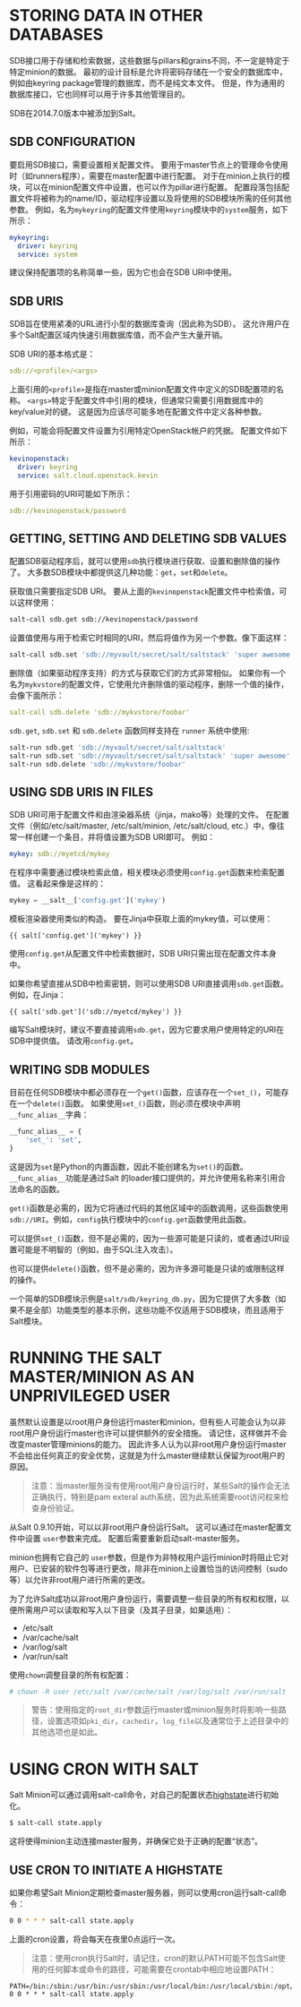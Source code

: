 # STORING DATA IN OTHER DATABASES
SDB接口用于存储和检索数据，这些数据与pillars和grains不同，不一定是特定于特定minion的数据。 最初的设计目标是允许将密码存储在一个安全的数据库中，例如由keyring package管理的数据库，而不是纯文本文件。 但是，作为通用的数据库接口，它也同样可以用于许多其他管理目的。

SDB在2014.7.0版本中被添加到Salt。

## SDB CONFIGURATION
要启用SDB接口，需要设置相关配置文件。 要用于master节点上的管理命令使用时（如runners程序），需要在master配置中进行配置。 对于在minion上执行的模块，可以在minion配置文件中设置，也可以作为pillar进行配置。 配置段落包括配置文件将被称为的name/ID，驱动程序设置以及将使用的SDB模块所需的任何其他参数。 例如，名为`mykeyring`的配置文件使用`keyring`模块中的`system`服务，如下所示：
```yaml
mykeyring:
  driver: keyring
  service: system
```
建议保持配置项的名称简单一些，因为它也会在SDB URI中使用。

## SDB URIS
SDB旨在使用紧凑的URL进行小型的数据库查询（因此称为SDB）。 这允许用户在多个Salt配置区域内快速引用数据库值，而不会产生大量开销。

SDB URI的基本格式是：
```yaml
sdb://<profile>/<args>
```
上面引用的`<profile>`是指在master或minion配置文件中定义的SDB配置项的名称。 `<args>`特定于配置文件中引用的模块，但通常只需要引用数据库中的key/value对的键。 这是因为应该尽可能多地在配置文件中定义各种参数。

例如，可能会将配置文件设置为引用特定OpenStack帐户的凭据。 配置文件如下所示：
```yaml
kevinopenstack:
  driver: keyring
  service: salt.cloud.openstack.kevin
```
用于引用密码的URI可能如下所示：
```yaml
sdb://kevinopenstack/password
```

## GETTING, SETTING AND DELETING SDB VALUES
配置SDB驱动程序后，就可以使用`sdb`执行模块进行获取、设置和删除值的操作了。 大多数SDB模块中都提供这几种功能：`get`，`set`和`delete`。

获取值只需要指定SDB URI。 要从上面的`kevinopenstack`配置文件中检索值，可以这样使用：
```bash
salt-call sdb.get sdb://kevinopenstack/password
```
设置值使用与用于检索它时相同的URI，然后将值作为另一个参数。像下面这样：
```bash
salt-call sdb.set 'sdb://myvault/secret/salt/saltstack' 'super awesome'
```

删除值（如果驱动程序支持）的方式与获取它们的方式非常相似。 如果你有一个名为`mykvstore`的配置文件，它使用允许删除值的驱动程序，删除一个值的操作，会像下面所示：
```yaml
salt-call sdb.delete 'sdb://mykvstore/foobar'
```
`sdb.get`, `sdb.set` 和 `sdb.delete` 函数同样支持在 `runner` 系统中使用:
```bash
salt-run sdb.get 'sdb://myvault/secret/salt/saltstack'
salt-run sdb.set 'sdb://myvault/secret/salt/saltstack' 'super awesome'
salt-run sdb.delete 'sdb://mykvstore/foobar'
```

## USING SDB URIS IN FILES
SDB URI可用于配置文件和由渲染器系统（jinja，mako等）处理的文件。 在配置文件（例如/etc/salt/master, /etc/salt/minion, /etc/salt/cloud, etc.）中，像往常一样创建一个条目，并将值设置为SDB URI即可。 例如：
```yaml
mykey: sdb://myetcd/mykey
```
在程序中需要通过模块检索此值，相关模块必须使用`config.get`函数来检索配置值。 这看起来像是这样的：
```python
mykey = __salt__['config.get']('mykey')
```
模板渲染器使用类似的构造。 要在Jinja中获取上面的mykey值，可以使用：
```jinja
{{ salt['config.get']('mykey') }}
```
使用`config.get`从配置文件中检索数据时，SDB URI只需出现在配置文件本身中。

如果你希望直接从SDB中检索密钥，则可以使用SDB URI直接调用`sdb.get`函数。 例如，在Jinja：
```jinja
{{ salt['sdb.get']('sdb://myetcd/mykey') }}
```
编写Salt模块时，建议不要直接调用`sdb.get`，因为它要求用户使用特定的URI在SDB中提供值。 请改用`config.get`。

## WRITING SDB MODULES
目前在任何SDB模块中都必须存在一个`get()`函数，应该存在一个`set_()`，可能存在一个`delete()`函数。 如果使用`set_()`函数，则必须在模块中声明`__func_alias__`字典：
```python
__func_alias__ = {
    'set_': 'set',
}
```
这是因为`set`是Python的内置函数，因此不能创建名为`set()`的函数。 `__func_alias__`功能是通过Salt 的loader接口提供的，并允许使用名称来引用合法命名的函数。

`get()`函数是必需的，因为它将通过代码的其他区域中的函数调用，这些函数使用`sdb://URI`。例如，`config`执行模块中的`config.get`函数使用此函数。

可以提供`set_()`函数，但不是必需的，因为一些源可能是只读的，或者通过URI设置可能是不明智的（例如，由于SQL注入攻击）。

也可以提供`delete()`函数，但不是必需的，因为许多源可能是只读的或限制这样的操作。

一个简单的SDB模块示例是`salt/sdb/keyring_db.py`，因为它提供了大多数（如果不是全部）功能类型的基本示例，这些功能不仅适用于SDB模块，而且适用于Salt模块。

# RUNNING THE SALT MASTER/MINION AS AN UNPRIVILEGED USER
虽然默认设置是以root用户身份运行master和minion，但有些人可能会认为以非root用户身份运行master也许可以提供额外的安全措施。 请记住，这样做并不会改变master管理minions的能力。 因此许多人认为以非root用户身份运行master不会给出任何真正的安全优势，这就是为什么master继续默认保留为root用户的原因。

> 注意：当master服务没有使用root用户身份运行时，某些Salt的操作会无法正确执行，特别是pam exteral auth系统，因为此系统需要root访问权来检查身份验证。

从Salt 0.9.10开始，可以以非root用户身份运行Salt。 这可以通过在master配置文件中设置 `user`参数来完成。 配置后需要重新启动salt-master服务。

minion也拥有它自己的 `user`参数，但是作为非特权用户运行minion时将阻止它对用户、已安装的软件包等进行更改，除非在minion上设置恰当的访问控制（sudo等）以允许非root用户进行所需的更改。

为了允许Salt成功以非root用户身份运行，需要调整一些目录的所有权和权限，以便所需用户可以读取和写入以下目录（及其子目录，如果适用）：
- /etc/salt
- /var/cache/salt
- /var/log/salt
- /var/run/salt

使用`chown`调整目录的所有权配置：
```bash
# chown -R user /etc/salt /var/cache/salt /var/log/salt /var/run/salt
```
> 警告：使用指定的`root_dir`参数运行master或minion服务时将影响一些路径，设置选项如`pki_dir`，`cachedir`，`log_file`以及通常位于上述目录中的其他选项也是如此。


# USING CRON WITH SALT
Salt Minion可以通过调用salt-call命令，对自己的配置状态[highstate](https://docs.saltstack.com/en/latest/topics/tutorials/states_pt1.html#running-highstate)进行初始化。
```bash
$ salt-call state.apply
```
这将使得minion主动连接master服务，并确保它处于正确的配置“状态”。

## USE CRON TO INITIATE A HIGHSTATE
如果你希望Salt Minion定期检查master服务器，则可以使用cron运行salt-call命令：
```bash
0 0 * * * salt-call state.apply
```
上面的cron设置，将会每天在夜里0点运行一次。

> 注意：使用cron执行Salt时，请记住，cron的默认PATH可能不包含Salt使用的任何脚本或命令的路径，可能需要在crontab中相应地设置PATH：
```
PATH=/bin:/sbin:/usr/bin:/usr/sbin:/usr/local/bin:/usr/local/sbin:/opt/bin
0 0 * * * salt-call state.apply
```
